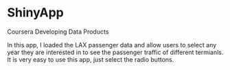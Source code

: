 ShinyApp
========

Coursera Developing Data Products

In this app, I loaded the LAX passenger data and allow users to select any year they are interested in to see the passenger traffic of different termianls. 
It is very easy to use this app, just select the radio buttons. 
